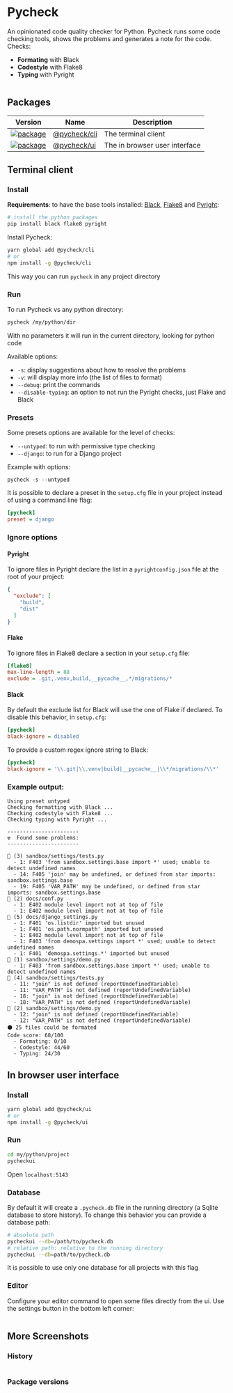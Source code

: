 # Pycheck

An opinionated code quality checker for Python. Pycheck runs some code checking
tools, shows the problems and generates a note for the code. Checks:

- **Formating** with Black
- **Codestyle** with Flake8
- **Typing** with Pyright

<div align="center">
<img src="doc/img/screenshot1.png" alt="" />
</div>

## Packages

| Version | Name | Description |
| --- | --- | --- |
| [![package](https://img.shields.io/npm/v/@pycheck/cli)](https://www.npmjs.com/package/@pycheck/cli) | [@pycheck/cli](https://www.npmjs.com/package/@pycheck/cli) | The terminal client |
| [![package](https://img.shields.io/npm/v/@pycheck/ui)](https://www.npmjs.com/package/@pycheck/ui) | [@pycheck/ui](https://www.npmjs.com/package/@pycheck/ui) | The in browser user interface |

## Terminal client

### Install

**Requirements**: to have the base tools installed: [Black](https://pypi.org/project/black/), 
[Flake8](https://pypi.org/project/flake8/) and [Pyright](https://pypi.org/project/pyright/):

```bash
# install the python packages
pip install black flake8 pyright
```

Install Pycheck:

```bash
yarn global add @pycheck/cli
# or 
npm install -g @pycheck/cli
```

This way you can run `pycheck` in any project directory

### Run

To run Pycheck vs any python directory:

```bash
pycheck /my/python/dir
```

With no parameters it will run in the current directory, looking for python code

Available options:

- `-s`: display suggestions about how to resolve the problems
- `-v`: will display more info (the list of files to format)
- `--debug`: print the commands
- `--disable-typing`: an option to not run the Pyright checks, just Flake and Black

### Presets

Some presets options are available for the level of checks:

- `--untyped`: to run with permissive type checking
- `--django`: to run for a Django project

Example with options:

```
pycheck -s --untyped
```

It is possible to declare a preset in the `setup.cfg` file in your project instead
of using a command line flag:

```ini
[pycheck]
preset = django
```

### Ignore options

#### Pyright

To ignore files in Pyright declare the list in a `pyrightconfig.json` file at the root
of your project:

```json
{
  "exclude": [
    "build",
    "dist"
  ]
}
```

#### Flake

To ignore files in Flake8 declare a section in your `setup.cfg` file:

```ini
[flake8]
max-line-length = 88
exclude = .git,.venv,build,__pycache__,*/migrations/*
```

#### Black

By default the exclude list for Black will use the one of Flake if declared. To
disable this behavior, in `setup.cfg`:

```ini
[pycheck]
black-ignore = disabled
```

To provide a custom regex ignore string to Black:

```ini
[pycheck]
black-ignore = '\\.git|\\.venv|build|__pycache__|\\*/migrations/\\*'
```

### Example output:

```
Using preset untyped
Checking formatting with Black ...
Checking codestyle with Flake8 ...
Checking typing with Pyright ...

-----------------------
☢️  Found some problems:
-----------------------

🔴 (3) sandbox/settings/tests.py
  - 1: F403 'from sandbox.settings.base import *' used; unable to detect undefined names
  - 14: F405 'join' may be undefined, or defined from star imports: sandbox.settings.base
  - 19: F405 'VAR_PATH' may be undefined, or defined from star imports: sandbox.settings.base
🔴 (2) docs/conf.py
  - 1: E402 module level import not at top of file
  - 1: E402 module level import not at top of file
🔴 (5) docs/django_settings.py
  - 1: F401 'os.listdir' imported but unused
  - 1: F401 'os.path.normpath' imported but unused
  - 1: E402 module level import not at top of file
  - 1: F403 'from demospa.settings import *' used; unable to detect undefined names
  - 1: F401 'demospa.settings.*' imported but unused
🔴 (1) sandbox/settings/demo.py
  - 1: F403 'from sandbox.settings.base import *' used; unable to detect undefined names
🔵 (4) sandbox/settings/tests.py
  - 11: "join" is not defined (reportUndefinedVariable)
  - 11: "VAR_PATH" is not defined (reportUndefinedVariable)
  - 18: "join" is not defined (reportUndefinedVariable)
  - 18: "VAR_PATH" is not defined (reportUndefinedVariable)
🔵 (2) sandbox/settings/demo.py
  - 12: "join" is not defined (reportUndefinedVariable)
  - 12: "VAR_PATH" is not defined (reportUndefinedVariable)
⚫ 25 files could be formated
Code score: 68/100
  - Formating: 0/10
  - Codestyle: 44/60
  - Typing: 24/30
```

## In browser user interface

### Install

```bash
yarn global add @pycheck/ui
# or 
npm install -g @pycheck/ui
```

### Run

```bash
cd my/python/project
pycheckui
```

Open `localhost:5143`

### Database

By default it will create a `.pycheck.db` file in the running directory (a Sqlite database to store history). To change this
behavior you can provide a database path:

```bash
# absolute path
pycheckui --db=/path/to/pycheck.db
# relative path: relative to the running directory
pycheckui --db=path/to/pycheck.db
```

It is possible to use only one database for all projects with this flag

### Editor

Configure your editor command to open some files directly from the ui. Use the settings
button in the bottom left corner:

<div align="center">
<img src="doc/img/settings.png" alt="" />
</div>

## More Screenshots

### History

<div align="center">
<img src="doc/img/screenshot2.png" alt="" />
</div>

### Package versions

<div align="center">
<img src="doc/img/screenshot3.png" alt="" />
</div>
